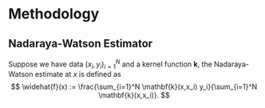 # Methodology

## Nadaraya-Watson Estimator
Suppose we have data $(x_i,y_i)_{i=1}^N$ and a kernel function $\mathbf{k}$, the Nadaraya-Watson estimate at $x$ is defined as
$$
\widehat{f}(x) := \frac{\sum_{i=1}^N \mathbf{k}(x,x_i) y_i}{\sum_{i=1}^N \mathbf{k}(x,x_i)}.
$$
